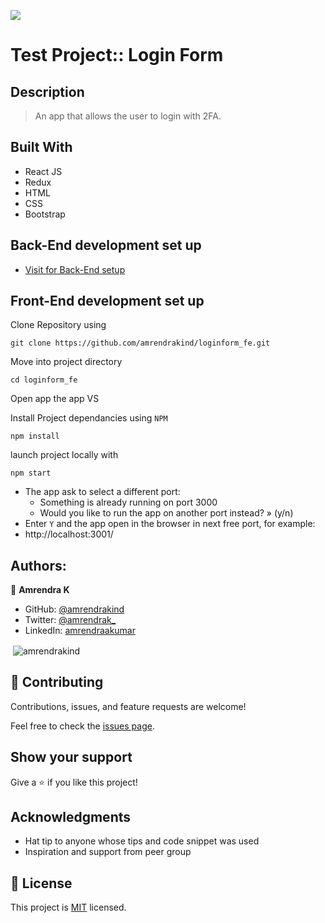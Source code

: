 ![](https://img.shields.io/badge/Microverse-blueviolet)

# Test Project:: Login Form

## Description

>An app that allows the user to login with 2FA.

## Built With

- React JS 
- Redux
- HTML 
- CSS
- Bootstrap

## Back-End development set up

  - [Visit for Back-End setup](https://github.com/amrendrakind/login2fa)

## Front-End development set up

Clone Repository using

`git clone https://github.com/amrendrakind/loginform_fe.git`

Move into project directory

`cd loginform_fe`

Open app the app VS

Install Project dependancies using `NPM`

`npm install`

launch project locally with

`npm start`

- The app ask to select a different port:
    - Something is already running on port 3000
    - Would you like to run the app on another port instead? » (y/n)
- Enter `Y` and the app open in the browser in next free port, for example:
- http://localhost:3001/


## Authors:

👤 **Amrendra K**

- GitHub: [@amrendrakind](https://github.com/amrendrakind)
- Twitter: [@amrendrak_](https://twitter.com/amrendrak_)
- LinkedIn: [amrendraakumar](https://linkedin.com/in/amrendraakumar)

<p>&nbsp;<img align="center" src="https://github-readme-stats.vercel.app/api?username=amrendrakind&show_icons=true&locale=en&" alt="amrendrakind" /></p>

## 🤝 Contributing

Contributions, issues, and feature requests are welcome!

Feel free to check the [issues page](https://github.com/amrendrakind/loginform_fe/issues).

## Show your support

Give a ⭐️ if you like this project!

## Acknowledgments

- Hat tip to anyone whose tips and code snippet was used
- Inspiration and support from peer group

## 📝 License

This project is [MIT](./LICENSE) licensed.
